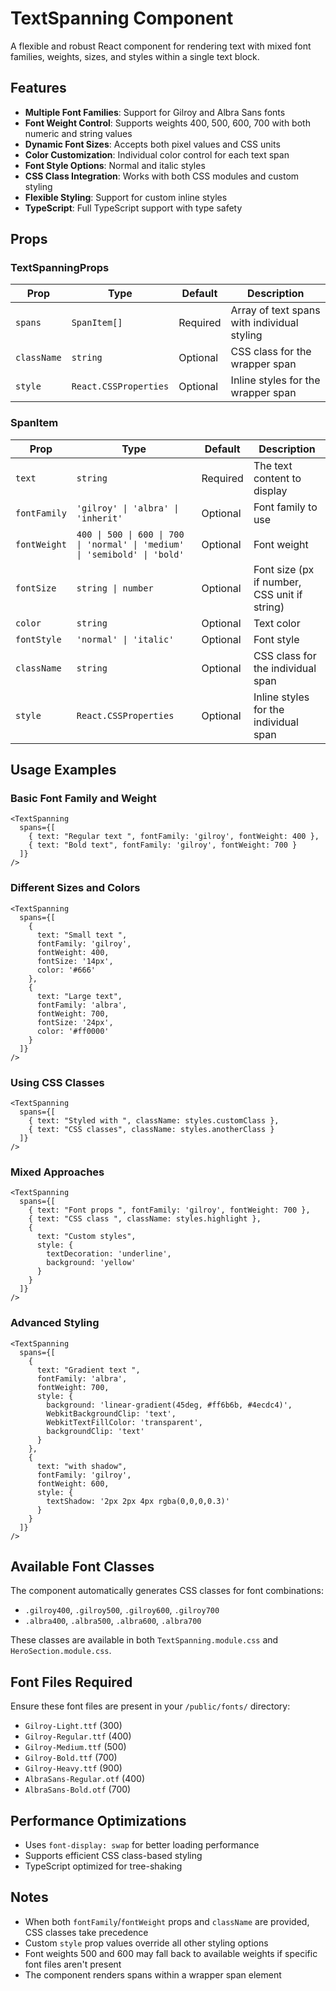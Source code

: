 # TextSpanning Component

A flexible and robust React component for rendering text with mixed font families, weights, sizes, and styles within a single text block.

## Features

- **Multiple Font Families**: Support for Gilroy and Albra Sans fonts
- **Font Weight Control**: Supports weights 400, 500, 600, 700 with both numeric and string values
- **Dynamic Font Sizes**: Accepts both pixel values and CSS units
- **Color Customization**: Individual color control for each text span
- **Font Style Options**: Normal and italic styles
- **CSS Class Integration**: Works with both CSS modules and custom styling
- **Flexible Styling**: Support for custom inline styles
- **TypeScript**: Full TypeScript support with type safety

## Props

### TextSpanningProps

| Prop | Type | Default | Description |
|------|------|---------|-------------|
| `spans` | `SpanItem[]` | Required | Array of text spans with individual styling |
| `className` | `string` | Optional | CSS class for the wrapper span |
| `style` | `React.CSSProperties` | Optional | Inline styles for the wrapper span |

### SpanItem

| Prop | Type | Default | Description |
|------|------|---------|-------------|
| `text` | `string` | Required | The text content to display |
| `fontFamily` | `'gilroy' \| 'albra' \| 'inherit'` | Optional | Font family to use |
| `fontWeight` | `400 \| 500 \| 600 \| 700 \| 'normal' \| 'medium' \| 'semibold' \| 'bold'` | Optional | Font weight |
| `fontSize` | `string \| number` | Optional | Font size (px if number, CSS unit if string) |
| `color` | `string` | Optional | Text color |
| `fontStyle` | `'normal' \| 'italic'` | Optional | Font style |
| `className` | `string` | Optional | CSS class for the individual span |
| `style` | `React.CSSProperties` | Optional | Inline styles for the individual span |

## Usage Examples

### Basic Font Family and Weight

```tsx
<TextSpanning
  spans={[
    { text: "Regular text ", fontFamily: 'gilroy', fontWeight: 400 },
    { text: "Bold text", fontFamily: 'gilroy', fontWeight: 700 }
  ]}
/>
```

### Different Sizes and Colors

```tsx
<TextSpanning
  spans={[
    { 
      text: "Small text ", 
      fontFamily: 'gilroy', 
      fontWeight: 400, 
      fontSize: '14px', 
      color: '#666' 
    },
    { 
      text: "Large text", 
      fontFamily: 'albra', 
      fontWeight: 700, 
      fontSize: '24px', 
      color: '#ff0000' 
    }
  ]}
/>
```

### Using CSS Classes

```tsx
<TextSpanning
  spans={[
    { text: "Styled with ", className: styles.customClass },
    { text: "CSS classes", className: styles.anotherClass }
  ]}
/>
```

### Mixed Approaches

```tsx
<TextSpanning
  spans={[
    { text: "Font props ", fontFamily: 'gilroy', fontWeight: 700 },
    { text: "CSS class ", className: styles.highlight },
    { 
      text: "Custom styles", 
      style: { 
        textDecoration: 'underline',
        background: 'yellow' 
      } 
    }
  ]}
/>
```

### Advanced Styling

```tsx
<TextSpanning
  spans={[
    { 
      text: "Gradient text ",
      fontFamily: 'albra',
      fontWeight: 700,
      style: {
        background: 'linear-gradient(45deg, #ff6b6b, #4ecdc4)',
        WebkitBackgroundClip: 'text',
        WebkitTextFillColor: 'transparent',
        backgroundClip: 'text'
      }
    },
    {
      text: "with shadow",
      fontFamily: 'gilroy',
      fontWeight: 600,
      style: {
        textShadow: '2px 2px 4px rgba(0,0,0,0.3)'
      }
    }
  ]}
/>
```

## Available Font Classes

The component automatically generates CSS classes for font combinations:

- `.gilroy400`, `.gilroy500`, `.gilroy600`, `.gilroy700`
- `.albra400`, `.albra500`, `.albra600`, `.albra700`

These classes are available in both `TextSpanning.module.css` and `HeroSection.module.css`.

## Font Files Required

Ensure these font files are present in your `/public/fonts/` directory:

- `Gilroy-Light.ttf` (300)
- `Gilroy-Regular.ttf` (400) 
- `Gilroy-Medium.ttf` (500)
- `Gilroy-Bold.ttf` (700)
- `Gilroy-Heavy.ttf` (900)
- `AlbraSans-Regular.otf` (400)
- `AlbraSans-Bold.otf` (700)

## Performance Optimizations

- Uses `font-display: swap` for better loading performance
- Supports efficient CSS class-based styling
- TypeScript optimized for tree-shaking

## Notes

- When both `fontFamily`/`fontWeight` props and `className` are provided, CSS classes take precedence
- Custom `style` prop values override all other styling options
- Font weights 500 and 600 may fall back to available weights if specific font files aren't present
- The component renders spans within a wrapper span element 